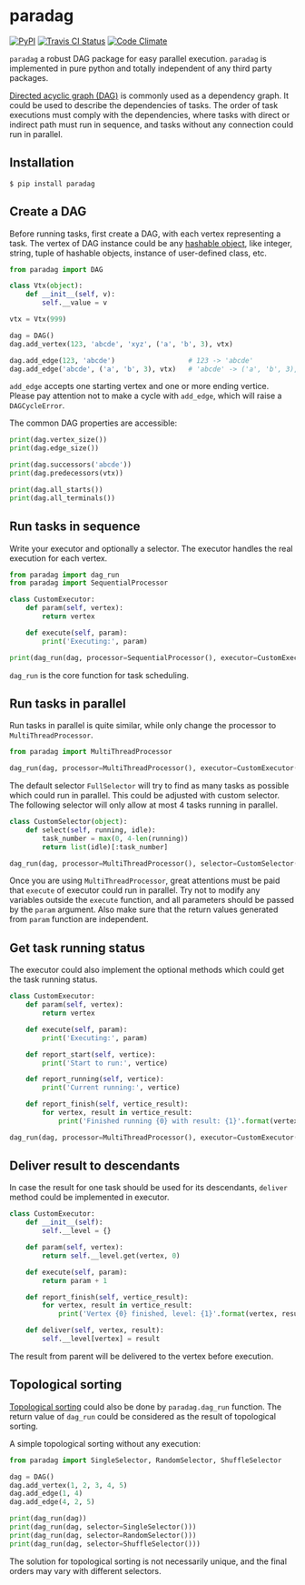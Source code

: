 # paradag

[![PyPI](https://badge.fury.io/py/paradag.svg)](https://badge.fury.io/py/paradag)
[![Travis CI Status](https://travis-ci.org/xianghuzhao/paradag.svg?branch=master)](https://travis-ci.org/xianghuzhao/paradag)
[![Code Climate](https://codeclimate.com/github/xianghuzhao/paradag/badges/gpa.svg)](https://codeclimate.com/github/xianghuzhao/paradag)

`paradag` a robust DAG package for easy parallel execution.
`paradag` is implemented in pure python and totally independent of any
third party packages.

[Directed acyclic graph (DAG)](https://en.wikipedia.org/wiki/Directed_acyclic_graph)
is commonly used as a dependency graph. It could be used to describe the
dependencies of tasks.
The order of task executions must comply with the dependencies,
where tasks with direct or indirect path must run in sequence,
and tasks without any connection could run in parallel.


## Installation

```shell
$ pip install paradag
```


## Create a DAG

Before running tasks, first create a DAG,
with each vertex representing a task.
The vertex of DAG instance could be any
[hashable object](https://docs.python.org/3/glossary.html#term-hashable),
like integer, string, tuple of hashable objects, instance of
user-defined class, etc.

```python
from paradag import DAG

class Vtx(object):
    def __init__(self, v):
        self.__value = v

vtx = Vtx(999)

dag = DAG()
dag.add_vertex(123, 'abcde', 'xyz', ('a', 'b', 3), vtx)

dag.add_edge(123, 'abcde')                  # 123 -> 'abcde'
dag.add_edge('abcde', ('a', 'b', 3), vtx)   # 'abcde' -> ('a', 'b', 3), 'abcde' -> vtx
```

`add_edge` accepts one starting vertex and one or more ending vertice.
Please pay attention not to make a cycle with `add_edge`,
which will raise a `DAGCycleError`.

The common DAG properties are accessible:

```python
print(dag.vertex_size())
print(dag.edge_size())

print(dag.successors('abcde'))
print(dag.predecessors(vtx))

print(dag.all_starts())
print(dag.all_terminals())
```


## Run tasks in sequence

Write your executor and optionally a selector.
The executor handles the real execution for each vertex.

```python
from paradag import dag_run
from paradag import SequentialProcessor

class CustomExecutor:
    def param(self, vertex):
        return vertex

    def execute(self, param):
        print('Executing:', param)

print(dag_run(dag, processor=SequentialProcessor(), executor=CustomExecutor()))
```

`dag_run` is the core function for task scheduling.


## Run tasks in parallel

Run tasks in parallel is quite similar, while only change the processor
to `MultiThreadProcessor`.

```python
from paradag import MultiThreadProcessor

dag_run(dag, processor=MultiThreadProcessor(), executor=CustomExecutor())
```

The default selector `FullSelector` will try to find as many tasks
as possible which could run in parallel.
This could be adjusted with custom selector.
The following selector will only allow at most 4 tasks running in parallel.

```python
class CustomSelector(object):
    def select(self, running, idle):
        task_number = max(0, 4-len(running))
        return list(idle)[:task_number]

dag_run(dag, processor=MultiThreadProcessor(), selector=CustomSelector(), executor=CustomExecutor())
```

Once you are using `MultiThreadProcessor`, great attentions must be
paid that `execute` of executor could run in parallel. Try not to modify
any variables outside the `execute` function, and all parameters should
be passed by the `param` argument. Also make sure that the return values
generated from `param` function are independent.


## Get task running status

The executor could also implement the optional methods which could get
the task running status.

```python
class CustomExecutor:
    def param(self, vertex):
        return vertex

    def execute(self, param):
        print('Executing:', param)

    def report_start(self, vertice):
        print('Start to run:', vertice)

    def report_running(self, vertice):
        print('Current running:', vertice)

    def report_finish(self, vertice_result):
        for vertex, result in vertice_result:
            print('Finished running {0} with result: {1}'.format(vertex, result))

dag_run(dag, processor=MultiThreadProcessor(), executor=CustomExecutor())
```


## Deliver result to descendants

In case the result for one task should be used for its descendants,
`deliver` method could be implemented in executor.

```python
class CustomExecutor:
    def __init__(self):
        self.__level = {}

    def param(self, vertex):
        return self.__level.get(vertex, 0)

    def execute(self, param):
        return param + 1

    def report_finish(self, vertice_result):
        for vertex, result in vertice_result:
            print('Vertex {0} finished, level: {1}'.format(vertex, result))

    def deliver(self, vertex, result):
        self.__level[vertex] = result
```

The result from parent will be delivered to the vertex before execution.


## Topological sorting

[Topological sorting](https://en.wikipedia.org/wiki/Topological_sorting)
could also be done by `paradag.dag_run` function.
The return value of `dag_run` could be considered as
the result of topological sorting.

A simple topological sorting without any execution:

```python
from paradag import SingleSelector, RandomSelector, ShuffleSelector

dag = DAG()
dag.add_vertex(1, 2, 3, 4, 5)
dag.add_edge(1, 4)
dag.add_edge(4, 2, 5)

print(dag_run(dag))
print(dag_run(dag, selector=SingleSelector()))
print(dag_run(dag, selector=RandomSelector()))
print(dag_run(dag, selector=ShuffleSelector()))
```

The solution for topological sorting is not necessarily unique,
and the final orders may vary with different selectors.
